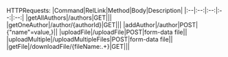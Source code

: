 HTTPRequests:
|Command|RelLink|Method|Body|Description|
|:--|:--:|:--:|:--:|:--:|
|getAllAuthors|/authors|GET|||
|getOneAuthor|/author/{authorId}|GET|||
|addAuthor|/author|POST|{"name"=value,}||
|uploadFile|/uploadFile|POST|form-data file||
|uploadMultiple|/uploadMultipleFiles|POST|form-data file||
|getFile|/downloadFile/{fileName:.+}|GET|||
